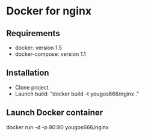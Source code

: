 Docker for nginx
==============

Requirements
--------------

- docker: version 1.5
- docker-compose: version 1.1

Installation
--------------

- Clone project
- Launch build: "docker build -t yougos666/nginx ."

Launch Docker container
--------------
docker run -d -p 80:80 yougos666/nginx
